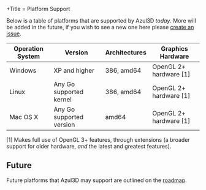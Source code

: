 +Title = Platform Support

Below is a table of platforms that are supported by Azul3D *today*. More will be added in the future, if you wish to see a new one here please [create an issue](https://github.com/azul3d/issues/issues).</p>

| Operation System | Version                  | Architectures | Graphics Hardware       |
|------------------|--------------------------|---------------|-------------------------|
| Windows          | XP and higher            | 386, amd64    | OpenGL 2+ hardware [1]  |
| Linux            | Any Go supported kernel  | 386, amd64    | OpenGL 2+ hardware [1]  |
| Mac OS X         | Any Go supported version | amd64         | OpenGL 2+ hardware [1]  |

[1] Makes full use of OpenGL 3+ features, through extensions (a broader support for older hardware, _and_ the latest and greatest features).

## Future

Future platforms that Azul3D may support are outlined on the [roadmap](/doc/roadmap.html#future-platforms).
